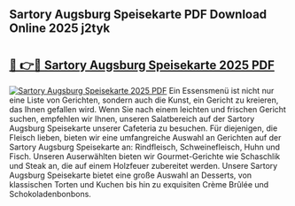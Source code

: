 ## Sartory Augsburg Speisekarte PDF Download Online 2025 j2tyk

# <h2><a href="http://gcb41n.nevu.top/?p=Sartory+Augsburg+Speisekarte">🔗 👉🔴 Sartory Augsburg Speisekarte 2025 PDF</a></h2>

[![Sartory Augsburg Speisekarte 2025 PDF](https://i.imgur.com/dBaPXMq.png)](http://gcb41n.nevu.top/?p=Sartory+Augsburg+Speisekarte)
Ein Essensmenü ist nicht nur eine Liste von Gerichten, sondern auch die Kunst, ein Gericht zu kreieren, das Ihnen gefallen wird. Wenn Sie nach einem leichten und frischen Gericht suchen, empfehlen wir Ihnen, unseren Salatbereich auf der Sartory Augsburg Speisekarte unserer Cafeteria zu besuchen. Für diejenigen, die Fleisch lieben, bieten wir eine umfangreiche Auswahl an Gerichten auf der Sartory Augsburg Speisekarte an: Rindfleisch, Schweinefleisch, Huhn und Fisch. Unseren Auserwählten bieten wir Gourmet-Gerichte wie Schaschlik und Steak an, die auf einem Holzfeuer zubereitet werden. Unsere Sartory Augsburg Speisekarte bietet eine große Auswahl an Desserts, von klassischen Torten und Kuchen bis hin zu exquisiten Crème Brûlée und Schokoladenbonbons.
